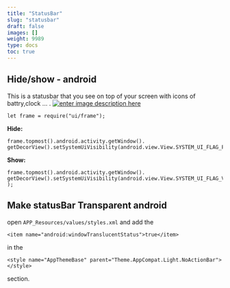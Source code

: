 ```yaml
---
title: "StatusBar"
slug: "statusbar"
draft: false
images: []
weight: 9989
type: docs
toc: true
---
```


## Hide/show - android
   This is a statusbar that you see on top of your screen with icons of battry,clock ... .
  [![enter image description here][1]][1]

   
    let frame = require("ui/frame");

   **Hide:**
                                    
    frame.topmost().android.activity.getWindow().
    getDecorView().setSystemUiVisibility(android.view.View.SYSTEM_UI_FLAG_FULLSCREEN);


   **Show:**

    frame.topmost().android.activity.getWindow().
    getDecorView().setSystemUiVisibility(android.view.View.SYSTEM_UI_FLAG_VISIBLE );
 
  [1]: http://i.stack.imgur.com/Ohtul.png

## Make statusBar Transparent  android
open `APP_Resources/values/styles.xml` and add the

``` <item name="android:windowTranslucentStatus">true</item> ```

in the

```    
<style name="AppThemeBase" parent="Theme.AppCompat.Light.NoActionBar"> </style> 
```
section.




